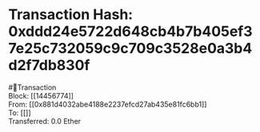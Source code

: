 
Transaction Hash: 0xddd24e5722d648cb4b7b405ef37e25c732059c9c709c3528e0a3b4d2f7db830f
====================================================================================
  
#💸Transaction  
Block: [[14456774]]  
From: [[0x881d4032abe4188e2237efcd27ab435e81fc6bb1]]  
To: [[]]  
Transferred: 0.0 Ether